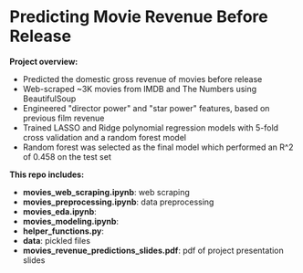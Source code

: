 # Predicting Movie Revenue Before Release

**Project overview:**
- Predicted the domestic gross revenue of movies before release 
- Web-scraped ~3K movies from IMDB and The Numbers using BeautifulSoup
- Engineered "director power" and "star power" features, based on previous film revenue 
- Trained LASSO and Ridge polynomial regression models with 5-fold cross validation and a random forest model
- Random forest was selected as the final model which performed an R^2 of 0.458 on the test set

**This repo includes:**

- **movies_web_scraping.ipynb**: web scraping
- **movies_preprocessing.ipynb**: data preprocessing
- **movies_eda.ipynb**: 
- **movies_modeling.ipynb**: 
- **helper_functions.py**: 
- **data**: pickled files
- **movies_revenue_predictions_slides.pdf**: pdf of project presentation slides
